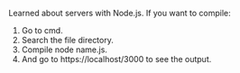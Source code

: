 Learned about servers with Node.js. If you want to compile: 
1. Go to cmd.
2. Search the file directory.
3. Compile node name.js.
4. And go to https://localhost/3000 to see the output.
